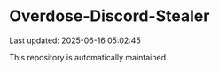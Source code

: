 # Overdose-Discord-Stealer

Last updated: 2025-06-16 05:02:45

This repository is automatically maintained.
